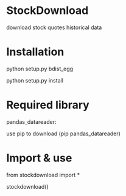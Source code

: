 # StockDownload

download stock quotes historical data  


# Installation

python setup.py bdist_egg  

python setup.py install  


# Required library

pandas_datareader:  

use pip to download (pip pandas_datareader)

# Import & use

  from stockdownload import *  

  stockdownload()
